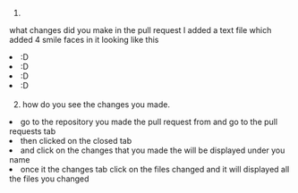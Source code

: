 1.
what changes did you make in the pull request
I added a text file which added 4 smile faces in it looking like this
<li>:D
<li>:D
<li>:D
<li>:D
<br>
<br>

2. how do you see the changes you made.
<LI>go to the repository you made the pull request from and go to the pull requests tab
<li>then clicked on the closed tab 
<li>and click on the changes that you made the will be displayed under you name
<li>once it the changes tab click on the files changed and it will displayed all the files you changed